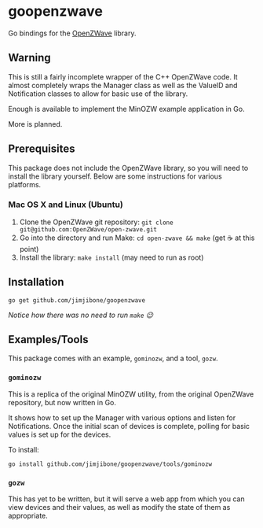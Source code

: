 # goopenzwave

Go bindings for the [OpenZWave](https://github.com/OpenZWave/open-zwave) library.

## Warning

This is still a fairly incomplete wrapper of the C++ OpenZWave code. It almost completely wraps the Manager class as well as the ValueID and Notification classes to allow for basic use of the library.

Enough is available to implement the MinOZW example application in Go.

More is planned.

## Prerequisites

This package does not include the OpenZWave library, so you will need to install the library yourself. Below are some instructions for various platforms.

### Mac OS X and Linux (Ubuntu)

1. Clone the OpenZWave git repository: `git clone git@github.com:OpenZWave/open-zwave.git`
2. Go into the directory and run Make: `cd open-zwave && make` (get :coffee: at this point)
3. Install the library: `make install` (may need to run as root)

## Installation

```
go get github.com/jimjibone/goopenzwave
```

_Notice how there was no need to run `make` :wink:_

## Examples/Tools

This package comes with an example, `gominozw`, and a tool, `gozw`.

### `gominozw`

This is a replica of the original MinOZW utility, from the original OpenZWave repository, but now written in Go.

It shows how to set up the Manager with various options and listen for Notifications. Once the initial scan of devices is complete, polling for basic values is set up for the devices.

To install:

```
go install github.com/jimjibone/goopenzwave/tools/gominozw
```

### `gozw`

This has yet to be written, but it will serve a web app from which you can view devices and their values, as well as modify the state of them as appropriate.
